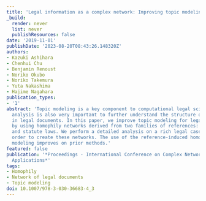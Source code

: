 ```yaml
---
title: 'Legal information as a complex network: Improving topic modeling through homophily'
_build:
  render: never
  list: never
  publishResources: false
date: '2019-11-01'
publishDate: '2023-08-20T08:43:26.148320Z'
authors:
- Kazuki Ashihara
- Chenhui Chu
- Benjamin Renoust
- Noriko Okubo
- Noriko Takemura
- Yuta Nakashima
- Hajime Nagahara
publication_types:
- '1'
abstract: 'Topic modeling is a key component to computational legal science. Network
  analysis is also very important to further understand the structure of references
  in legal documents. In this paper, we improve topic modeling for legal case documents
  by using homophily networks derived from two families of references: prior cases
  and statute laws. We perform a detailed analysis on a rich legal case dataset in
  order to create these networks. The use of the reference-induced homophily topic
  modeling improves on prior methods.'
featured: false
publication: '*Proceedings - International Conference on Complex Networks and Their
  Applications*'
tags:
- Homophily
- Network of legal documents
- Topic modeling
doi: 10.1007/978-3-030-36683-4_3
---
```


